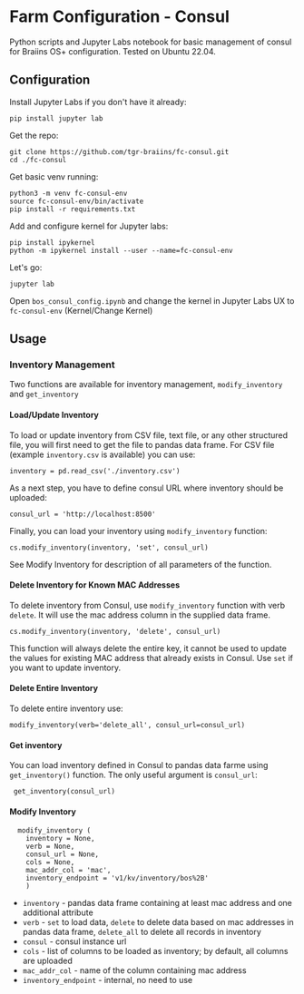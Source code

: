 # Farm Configuration - Consul

Python scripts and Jupyter Labs notebook for basic management of consul for Braiins OS+ configuration. Tested on Ubuntu 22.04.

## Configuration

Install Jupyter Labs if you don't have it already:

`pip install jupyter lab`

Get the repo:

```
git clone https://github.com/tgr-braiins/fc-consul.git
cd ./fc-consul
```

Get basic venv running:

```
python3 -m venv fc-consul-env
source fc-consul-env/bin/activate
pip install -r requirements.txt
```

Add and configure kernel for Jupyter labs:

```
pip install ipykernel
python -m ipykernel install --user --name=fc-consul-env
```

Let's go:

`jupyter lab`

Open `bos_consul_config.ipynb` and change the kernel in Jupyter Labs UX to `fc-consul-env` (Kernel/Change Kernel)

## Usage
### Inventory Management
Two functions are available for inventory management, `modify_inventory` and `get_inventory`

#### Load/Update Inventory
To load or update inventory from CSV file, text file, or any other structured file, you will first need to get the file to pandas data frame. For CSV file (example `inventory.csv` is available) you can use:

```
inventory = pd.read_csv('./inventory.csv')
```

As a next step, you have to define consul URL where inventory should be uploaded:

```
consul_url = 'http://localhost:8500'
```

Finally, you can load your inventory using `modify_inventory` function:

```
cs.modify_inventory(inventory, 'set', consul_url)
```
See Modify Inventory for description of all parameters of the function.

#### Delete Inventory for Known MAC Addresses
To delete inventory from Consul, use `modify_inventory` function with verb `delete`. It will use the mac address column in the supplied data frame.

```
cs.modify_inventory(inventory, 'delete', consul_url)
```

This function will always delete the entire key, it cannot be used to update the values for existing MAC address that already exists in Consul. Use `set` if you want to update inventory.

#### Delete Entire Inventory
To delete entire inventory use:

```
modify_inventory(verb='delete_all', consul_url=consul_url)
```

#### Get inventory
You can load inventory defined in Consul to pandas data farme using `get_inventory()` function. The only useful argument is `consul_url`:

```
 get_inventory(consul_url)
```

#### Modify Inventory

```
  modify_inventory (
	inventory = None, 
	verb = None, 
	consul_url = None, 
	cols = None, 
	mac_addr_col = 'mac', 
	inventory_endpoint = 'v1/kv/inventory/bos%2B'
	)
```

 - `inventory` - pandas data frame containing at least mac address and one additional attribute
 - `verb` - `set` to load data, `delete` to delete data based on mac addresses in pandas data frame, `delete_all` to delete all records in inventory
 - `consul` - consul instance url
 - `cols` - list of columns to be loaded as inventory; by default, all columns are uploaded
 - `mac_addr_col` - name of the column containing mac address
 - `inventory_endpoint` - internal, no need to use

